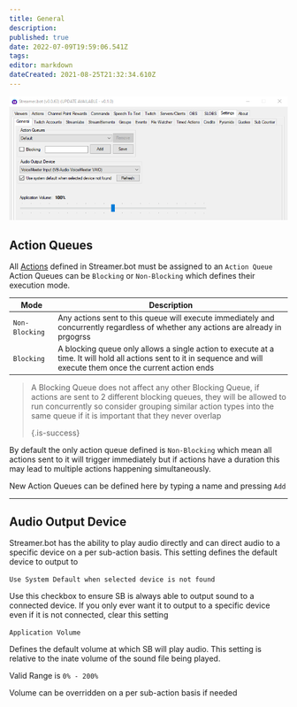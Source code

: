 ```yaml
---
title: General
description:
published: true
date: 2022-07-09T19:59:06.541Z
tags:
editor: markdown
dateCreated: 2021-08-25T21:32:34.610Z
---
```


![Settings General](/130132575-9efb23f4-d56f-4c6f-ba21-985ccefda2e9.png)

## Action Queues

All [Actions](/en/Actions) defined in Streamer.bot must be assigned to an `Action Queue` Action Queues can be `Blocking` or `Non-Blocking` which defines their execution mode.

| Mode           | Description                                                                                                                                                           |
| -------------- | --------------------------------------------------------------------------------------------------------------------------------------------------------------------- |
| `Non-Blocking` | Any actions sent to this queue will execute immediately and concurrently regardless of whether any actions are already in prgogrss                                    |
| `Blocking`     | A blocking queue only allows a single action to execute at a time. It will hold all actions sent to it in sequence and will execute them once the current action ends |

> A Blocking Queue does not affect any other Blocking Queue, if actions are sent to 2 different blocking queues, they will be allowed to run concurrently so consider grouping similar action types into the same queue if it is important that they never overlap 
> 
> {.is-success}


By default the only action queue defined is `Non-Blocking` which mean all actions sent to it will trigger immediately but if actions have a duration this may lead to multiple actions happening simultaneously.

New Action Queues can be defined here by typing a name and pressing `Add`

---


## Audio Output Device

Streamer.bot has the ability to play audio directly and can direct audio to a specific device on a per sub-action basis. This setting defines the default device to output to

`Use System Default when selected device is not found`

Use this checkbox to ensure SB is always able to output sound to a connected device. If you only ever want it to output to a specific device even if it is not connected, clear this setting

`Application Volume`

Defines the default volume at which SB will play audio. This setting is relative to the inate volume of the sound file being played.

Valid Range is `0% - 200%`

Volume can be overridden on a per sub-action basis if needed